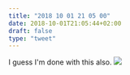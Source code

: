 ```yaml
---
title: "2018 10 01 21 05 00"
date: 2018-10-01T21:05:44+02:00
draft: false
type: "tweet"
---
```

I guess I'm done with this also.
![](/img/no-more-linkedin.png)
